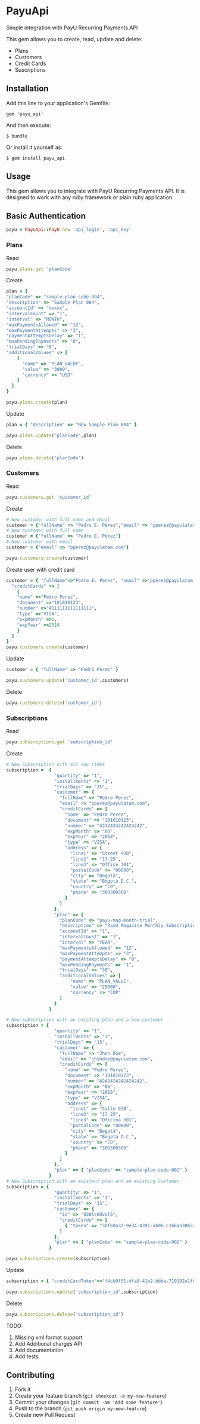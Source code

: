 # PayuApi

Simple integration with PayU Recurring Payments API

This gem allows you to create, read, update and delete:
  *  Plans
  *  Customers
  *  Credit Cards
  *  Suscriptions

## Installation

Add this line to your application's Gemfile:

    gem 'payu_api'

And then execute:

    $ bundle

Or install it yourself as:

    $ gem install payu_api

## Usage

This gem allows you to integrate with PayU Recurring Payments API. It is designed to work with any ruby framework or plain ruby application.

## Basic Authentication

```ruby
payu = PayuApi::PayU.new 'api_login', 'api_key'
```

### Plans

Read

```ruby
payu.plans.get 'planCode'
```

Create

```ruby
plan = {
"planCode" => "sample-plan-code-004",
"description" => "Sample Plan 004",
"accountId" => "xxxxx",
"intervalCount" => "1",
"interval" => "MONTH",
"maxPaymentsAllowed" => "12",
"maxPaymentAttempts" => "3",
"paymentAttemptsDelay" => "1",
"maxPendingPayments" => "0",
"trialDays" => "0",
"additionalValues" => [
    {
      "name" => "PLAN_VALUE",
      "value" => "3000",
      "currency" => "USD"
    }
  ]
}

payu.plans.create(plan)
```

Update

```ruby
plan = { "description" => "New Sample Plan 004" }

payu.plans.update('planCode',plan)
```

Delete

```ruby
payu.plans.delete('planCode')
```

### Customers

Read

```ruby
payu.customers.get 'customer_id'
```

Create

```ruby
# New customer with full name and email
customer = {"fullName" => "Pedro E. Pérez","email" => "pperez@payulatam.com"}
# New customer with full name
customer = {"fullName" => "Pedro E. Pérez"}
# New customer with email
customer = {"email" => "pperez@payulatam.com"}

payu.customers.create(customer)
```

Create user with credit card
```ruby
customer = { "fullName"=>"Pedro E. Perez", "email" =>"pperez@payulatam.com",
  "creditCards" => [
    {
    "name" =>"Pedro Perez",
    "document" =>"101010123",
    "number" =>"4111111111111111",
    "type" =>"VISA",
    "expMonth" =>1,
    "expYear" =>2018
    }
  ]
}
payu.customers.create(customer)
```

Update

```ruby
customer = { "fullName" => "Pedro Perez" }

payu.customers.update('customer_id',customers)
```

Delete

```ruby
payu.customers.delete('customer_id')
```

### Subscriptions

Read

```ruby
payu.subscriptions.get 'subscription_id'
```

Create

```ruby
# New Subscription with all new items
subscription =  {
                  "quantity" => "1",
                  "installments" => "1",
                  "trialDays" => "15",
                  "customer" => {
                    "fullName" => "Pedro Perez",
                    "email" => "pperez@payulatam.com",
                    "creditCards" => [
                      "name" => "Pedro Perez",
                      "document" => "101010123",
                      "number" => "4242424242424242",
                      "expMonth" => "06",
                      "expYear" => "2018",
                      "type" => "VISA",
                      "address" => {
                        "line1" => "Street 93B",
                        "line2" => "17 25",
                        "line3" => "Office 301",
                        "postalCode" => "00000",
                        "city" => "Bogotá",
                        "state" => "Bogotá D.C.",
                        "country" => "CO",
                        "phone" => "300300300"
                      }
                    ]
                  },
                  "plan" => {
                    "planCode" => "payu-mag-month-trial",
                    "description" => "PayU Magazine Monthly Subscription Plan",
                    "accountId" => "1",
                    "intervalCount" => "1",
                    "interval" => "YEAR",
                    "maxPaymentsAllowed" => "12",
                    "maxPaymentAttempts" => "3",
                    "paymentAttemptsDelay" => "0",
                    "maxPendingPayments" => "1",
                    "trialDays" => "30",
                    "additionalValues" => [
                        "name" => "PLAN_VALUE",
                        "value" => "25000",
                        "currency" => "COP"
                    ]
                  }
                }

# New Subscription with an existing plan and a new customer
subscription = {
                  "quantity" => "1",
                  "installments" => "1",
                  "trialDays" => "15",
                  "customer" => {
                    "fullName" => "Jhon Doe",
                    "email" => "jhondoe@payulatam.com",
                    "creditCards" => [
                      "name" => "Pedro Perez",
                      "document" => "101010123",
                      "number" => "4242424242424242",
                      "expMonth" => "06",
                      "expYear" => "2018",
                      "type" => "VISA",
                      "address" => {
                        "line1" => "Calle 93B",
                        "line2" => "17 25",
                        "line3" => "Oficina 301",
                        "postalCode" => "00000",
                        "city" => "Bogotá",
                        "state" => "Bogotá D.C.",
                        "country" => "CO",
                        "phone" => "300300300"
                      }
                    ]
                  },
                  "plan" => { "planCode" => "sample-plan-code-002" }
                }
# New Subscription with an existent plan and an existing customer
subscription = {
                  "quantity" => "1",
                  "installments" => "1",
                  "trialDays" => "15",
                  "customer" => {
                    "id" => "830lc6dvol5",
                    "creditCards" => [
                      { "token" => "3df60a32-9e34-4391-ab9b-c166aa386341" }
                    ]
                  },
                  "plan" => { "planCode" => "sample-plan-code-002" }
                }

payu.subscriptions.create(subscription)
```

Update

```ruby
subscription = { "creditCardToken"=>"f4cb9f51-dfa8-41b2-bbba-710192a1f8f3" }

payu.subscriptions.update('subscription_id',subscription)
```

Delete

```ruby
payu.subscriptions.delete('subscription_id')
```

TODO:

1. Missing xml format support
2. Add Additional charges API
3. Add documentation
4. Add tests

## Contributing

1. Fork it
2. Create your feature branch (`git checkout -b my-new-feature`)
3. Commit your changes (`git commit -am 'Add some feature'`)
4. Push to the branch (`git push origin my-new-feature`)
5. Create new Pull Request
